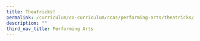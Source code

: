 ```yaml
---
title: Theatricks!
permalink: /curriculum/co-curriculum/ccas/performing-arts/theatricks/
description: ""
third_nav_title: Performing Arts
---
```

